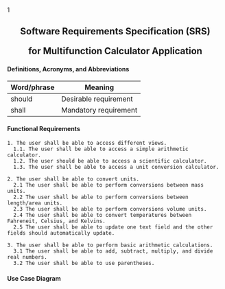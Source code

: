 1<h2 align="center"> Software Requirements Specification (SRS)

for Multifunction Calculator Application </h3>

#### Definitions, Acronyms, and Abbreviations
Word/phrase   | Meaning
--------------|----------------------
should        | Desirable requirement
shall     | Mandatory requirement

#### Functional Requirements

```
1. The user shall be able to access different views.
  1.1. The user shall be able to access a simple arithmetic calculator.
  1.2. The user should be able to access a scientific calculator.
  1.3. The user shall be able to access a unit conversion calculator.
```

```
2. The user shall be able to convert units.
  2.1 The user shall be able to perform conversions between mass units.
  2.2 The user shall be able to perform conversions between length/area units.
  2.3 The user shall be able to perform conversions volume units.
  2.4 The user shall be able to convert temperatures between Fahreneit, Celsius, and Kelvins.
  2.5 The user shall be able to update one text field and the other fields should automatically update.
```

```
3. The user shall be able to perform basic arithmetic calculations.
  3.1 The user shall be able to add, subtract, multiply, and divide real numbers.
  3.2 The user shall be able to use parentheses.
```

#### Use Case Diagram
